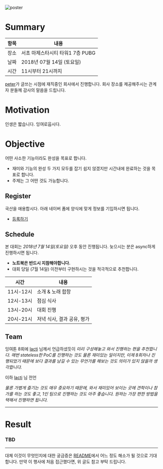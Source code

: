 ![poster](https://github.com/lacti/yyt/blob/master/9/poster.png)


# Summary

| 항목 | 내용 |
| --- | --- |
| 장소 | 서초 마제스타시티 타워1 7층 PUBG |
| 날짜 | 2018년 07월 14일 (토요일) |
| 시간 | 11시부터 21시까지 |

[peter](https://github.com/hyunjong-lee)가 글쓰는 시점에 재직중인 회사에서 진행합니다. 회사 장소를 제공해주시는 관계자 분들께 감사의 말씀을 드립니다.


# Motivation

인생은 짧습니다. 잉여로웁시다.


# Objective

어떤 사소한 기능이라도 완성을 목표로 합니다.

- 재미와 기능의 완성 두 가지 모두를 잡기 쉽지 않겠지만 시간내에 완료하는 것을 목표로 합니다.
- 주제는 그 어떤 것도 가능합니다.


## Register

국산을 애용합시다. 아래 네이버 폼에 양식에 맞게 정보를 기입하시면 됩니다.

- [등록하기](http://naver.me/FDBsAcu9)


## Schedule

본 대회는 *2018년 7월 14일(토요일)* 오후 동안 진행됩니다. 늦으시는 분은 async하게 진행하시면 됩니다.

- **노트북은 반드시 지참해야합니다.**
- 대회 당일 (7월 14일) 이전부터 구현하시는 것을 적극적으로 추천합니다.

| 시간 | 내용 |
| --- | --- |
| 11시-12시 | 소개 & 노래 합창 |
| 12시-13시 | 점심 식사 |
| 13시-20시 | 대회 진행 |
| 20시-21시 | 저녁 식사, 결과 공유, 평가 |


## Team

잉여톤 8회에 [lacti](https://github.com/lacti) 님께서 언급하셨듯이 _미리 구성해놓고 와서 진행하는 편을 추천합니다. 매번 stateless한 PoC를 진행하는 것도 물론 재미있는 일이지만, 이제 8회차나 진행되었기 때문에 보다 결과를 남길 수 있는 무언가를 해보는 것도 의미가 있지 않을까 생각합니다._

이하 [lacti](https://github.com/lacti) 님 전언

_물론 가볍게 즐기는 것도 매우 중요하기 때문에, 와서 재미있어 보이는 곳에 견학이나 참가를 하는 것도 좋고, 1인 팀으로 진행하는 것도 아주 좋습니다.
원하는 가장 편한 방법을 택해서 진행하면 됩니다._

---

# Result

### TBD

---

대체 이것이 무엇인지에 대한 궁금증은 [README](https://github.com/lacti/yyt/blob/master/README.md)에서 어느 정도 해소가 될 것으로 기대합니다.
만약 이 행사에 처음 접근했다면, 위 글도 참고 부탁 드립니다.
